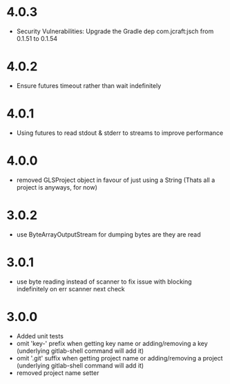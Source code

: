# 4.0.3
- Security Vulnerabilities: Upgrade the Gradle dep com.jcraft:jsch from 0.1.51 to 0.1.54

# 4.0.2
- Ensure futures timeout rather than wait indefinitely

# 4.0.1

- Using futures to read stdout & stderr to streams to improve performance

# 4.0.0

- removed GLSProject object in favour of just using a String (Thats all a project is anyways, for now) 

# 3.0.2

- use ByteArrayOutputStream for dumping bytes are they are read

# 3.0.1

- use byte reading instead of scanner to fix issue with blocking indefinitely on err scanner next check

# 3.0.0

- Added unit tests
- omit 'key-' prefix when getting key name or adding/removing a key (underlying gitlab-shell command will add it)
- omit '.git' suffix when getting project name or adding/removing a project (underlying gitlab-shell command will add it)
- removed project name setter
